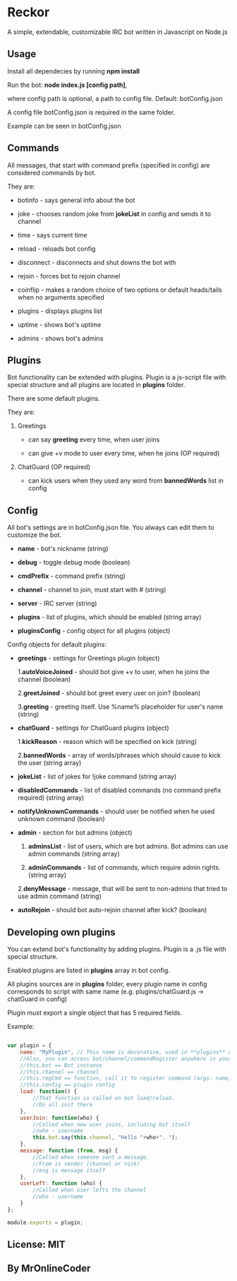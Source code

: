 # Reckor

A simple, extendable, customizable IRC bot written in Javascript on Node.js

## Usage

Install all dependecies by running **npm install**

Run the bot: **node index.js [config path]**,

where config path is optional, a path to config file. Default: botConfig.json

A config file botConfig.json is required in the same folder.

Example can be seen in botConfig.json

## Commands

All messages, that start with command prefix (specified in config) are considered commands by bot.

They are:

* botinfo - says general info about the bot

* joke - chooses random joke from **jokeList** in config and sends it to channel

* time - says current time

* reload - reloads bot config

* disconnect <reason> - disconnects and shut downs the bot with <reason>

* rejoin - forces bot to rejoin channel

* coinflip <option1> <option2> - makes a random choice of two options or default heads/tails when no arguments specified

* plugins - displays plugins list

* uptime - shows bot's uptime 

* admins - shows bot's admins

## Plugins

Bot functionality can be extended with plugins. Plugin is a js-script file with special structure and all plugins are located in **plugins** folder.

There are some default plugins.

They are:

1. Greetings

	* can say **greeting** every time, when user joins

	* can give +v mode to user every time, when he joins (OP required)

2. ChatGuard (OP required)

	* can kick users when they used any word from **bannedWords** list in config


## Config 

All bot's settings are in botConfig.json file. You always can edit them to customize the bot.

* **name** - bot's nickname (string)

* **debug** - toggle debug mode (boolean)

* **cmdPrefix** - command prefix (string)

* **channel** - channel to join, must start with # (string)

* **server** - IRC server (string)

* **plugins** - list of plugins, which should be enabled (string array)

* **pluginsConfig** - config object for all plugins (object)

Config objects for default plugins: 

* **greetings** - settings for Greetings plugin (object)

	1.**autoVoiceJoined** - should bot give +v to user, when he joins the channel (boolean)

	2.**greetJoined** - should bot greet every user on join? (boolean)

	3.**greeting** - greeting itself. Use %name% placeholder for user's name (string)

* **chatGuard** - settings for ChatGuard plugins (object)

	1.**kickReason** - reason which will be specified on kick (string)

	2.**bannedWords** - array of words/phrases which should cause to kick the user (string array)

* **jokeList** - list of jokes for !joke command (string array)

* **disabledCommands** - list of disabled commands (no command prefix required) (string array)

* **notifyUnknownCommands** - should user be notified when he used unknown command (boolean)

* **admin** - section for bot admins (object)

	1. **adminsList** - list of users, which are bot admins. Bot admins can use admin commands (string array)

	2. **adminCommands** - list of commands, which require admin rights. (string array)

	2.**denyMessage** - message, that will be sent to non-admins that tried to use admin command (string)

* **autoRejoin** - should bot auto-rejoin channel after kick? (boolean)
	
## Developing own plugins

You can extend bot's functionality by adding plugins. Plugin is a .js file with special structure.

Enabled plugins are listed in **plugins** array in bot config.

All plugins sources are in **plugins** folder, every plugin name in config corresponds to script with same name (e.g. plugins/chatGuard.js -> chatGuard in config)

Plugin must export a single object that has 5 required fields. 

Example:

```javascript

var plugin = {
	name: "MyPlugin", // This name is decorative, used in **plugins** command.
	//Also, you can access bot/channel/commandRegister anywhere in your plugin
	//this.bot == Bot instance
	//this.channel == channel
	//this.regCmd == function, call it to register command (args: name, handler function)
	//this.config == plugin config
	load: function() {
		//That function is called on bot load/reload.
		//Do all init there
	},
	userJoin: function(who) {
		//Called when new user joins, including bot itself
		//who - username
		this.bot.say(this.channel, "Hello "+who+". ");
	},
	message: function (from, msg) {
		//Called when someone sent a message.
		//From is sender (channel or nick)
		//msg is message itself
	},
	userLeft: function (who) {
		//Called when user lefts the channel
		//who - username
	}
};

module.exports = plugin;

``` 


## License: MIT
## By MrOnlineCoder
